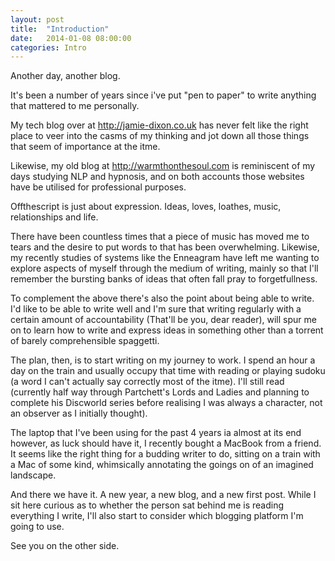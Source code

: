 ```yaml
---
layout: post
title:  "Introduction"
date:   2014-01-08 08:00:00
categories: Intro
---
```


Another day, another blog.

It's been a number of years since i've put "pen to paper" to write anything that mattered to me personally.

My tech blog over at http://jamie-dixon.co.uk has never felt like the right place to veer into the casms of my thinking and jot down all those things that seem of importance at the itme.

Likewise, my old blog at http://warmthonthesoul.com is reminiscent of my days studying NLP and hypnosis, and on both accounts those websites have be utilised for professional purposes.

Offthescript is just about expression. Ideas, loves, loathes, music, relationships and life.

There have been countless times that a piece of music has moved me to tears and the desire to put words to that has been overwhelming. Likewise, my recently studies of systems like the Enneagram have left me wanting to explore aspects of myself through the medium of writing, mainly so that I'll remember the bursting banks of ideas that often fall pray to forgetfullness.

To complement the above there's also the point about being able to write. I'd like to be able to write well and I'm sure that writing regularly with a certain amount of accountability (That'll be you, dear reader), will spur me on to learn how to write and express ideas in something other than a torrent of barely comprehensible spaggetti.

The plan, then, is to start writing on my journey to work. I spend an hour a day on the train and usually occupy that time with reading or playing sudoku (a word I can't actually say correctly most of the itme).
I'll still read (currently half way through Partchett's Lords and Ladies and planning to complete his Discworld series before realising I was always a character, not an observer as I initially thought).

The laptop that I've been using for the past 4 years ia almost at its end however, as luck should have it, I recently bought a MacBook from a friend. It seems like the right thing for a budding writer to do, sitting on a train with a Mac of some kind, whimsically annotating the goings on of an imagined landscape.

And there we have it. A new year, a new blog, and a new first post. While I sit here curious as to whether the person sat behind me is reading everything I write, I'll also start to consider which blogging platform I'm going to use.

See you on the other side.